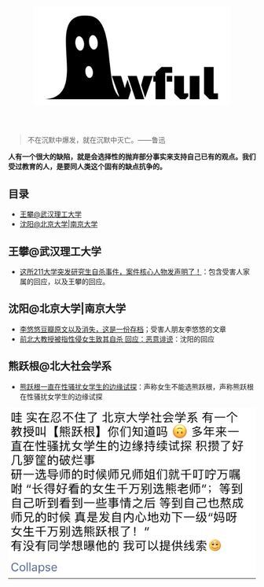 
<h1 align="center">
	<img width="400" src="https://raw.githubusercontent.com/nullforces/awful/master/awful.jpg" alt="Awesome">
	<br>
	<br>
</h1>

> 不在沉默中爆发，就在沉默中灭亡。——鲁迅

**人有一个很大的缺陷，就是会选择性的抛弃部分事实来支持自己已有的观点。我们受过教育的人，是要同人类这个固有的缺点抗争的。**

## 目录

- [王攀@武汉理工大学](#wangpan-whut)
- [沈阳@北京大学|南京大学](#shenyang-pku-nju)



## 王攀@武汉理工大学


- [这所211大学突发研究生自杀事件，案件核心人物发声明了！](http://china.huanqiu.com/article/2018-03/11736816.html)：包含受害人家属的回应，以及王攀的回应。


## 沈阳@北京大学|南京大学

- [李悠悠豆瓣原文以及消失，这是一份存档](http://user.guancha.cn/main/content?id=11298&s=fwzxfbbt&page=0)；受害人朋友李悠悠的文章
- [前北大教授被指性侵女生致其自杀 回应：恶意诽谤](http://www.bjnews.com.cn/news/2018/04/05/482133.html)：沈阳的回应

## 熊跃根@北大社会学系

- [熊跃根一直在性骚扰女学生的边缘试探](https://www.douban.com/people/57519876/status/2140400653/)：声称女生不能选熊跃根，声称熊跃根在性骚扰女学生的边缘试探

![](assets/xiong-yuegen.jpg)
